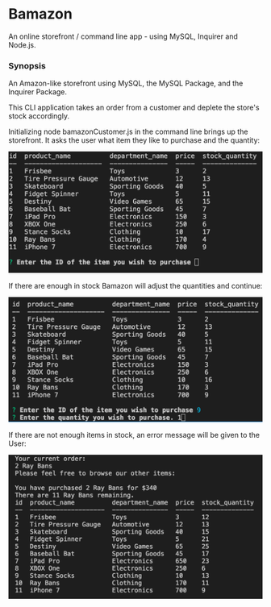 # Bamazon
An online storefront / command line app - using MySQL, Inquirer and Node.js.

### Synopsis
An Amazon-like storefront using MySQL, the MySQL Package, and the Inquirer Package.

This CLI application takes an order from a customer and deplete the store's stock accordingly.

Initializing node bamazonCustomer.js in the command line brings up the storefront. It asks the user what item they like to purchase and the quantity:

![Start Shopping Screen Shot](https://github.com/StacieM/Bamazon/blob/master/Images/bamazonStartScreen.png) 

If there are enough in stock Bamazon will adjust the quantities and continue:

![Purchase Screen Shot](https://github.com/StacieM/Bamazon/blob/master/Images/bamazonPurchaseScreen.png)

If there are not enough items in stock, an error message will be given to the User: 

![Current Order Screen Shot](https://github.com/StacieM/Bamazon/blob/master/Images/bamazonCurrentOrder.png)
